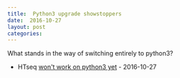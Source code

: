 ```yaml
---
title:  Python3 upgrade showstoppers
date:  2016-10-27
layout: post
categories:
---
```

What stands in the way of switching entirely to python3?
  * HTseq [won't work on python3 yet][1] - 2016-10-27


[1]: http://www-huber.embl.de/HTSeq/doc/install.html#install
